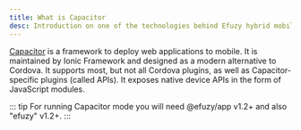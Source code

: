 ```yaml
---
title: What is Capacitor
desc: Introduction on one of the technologies behind Efuzy hybrid mobile apps.
---
```


[Capacitor](https://capacitor.ionicframework.com) is a framework to deploy web applications to mobile. It is maintained by Ionic Framework and designed as a modern alternative to Cordova. It supports most, but not all Cordova plugins, as well as Capacitor-specific plugins (called APIs). It exposes native device APIs in the form of JavaScript modules.

::: tip
For running Capacitor mode you will need @efuzy/app v1.2+ and also "efuzy" v1.2+.
:::

